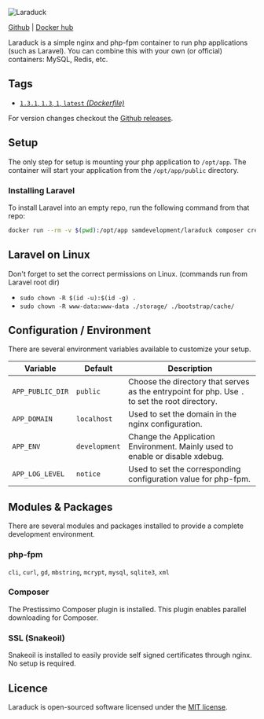 ![Laraduck](http://samdevelopment.nl/assets/laraduck-logo.png)

[Github](https://github.com/SAMDevelopment/laraduck) | [Docker hub](https://hub.docker.com/r/samdevelopment/laraduck/)

Laraduck is a simple nginx and php-fpm container to run php applications (such as Laravel). You can combine this with your own (or official) containers: MySQL, Redis, etc.

## Tags
- [`1.3.1`, `1.3`, `1`, `latest` *(Dockerfile)*](https://github.com/SAMDevelopment/laraduck/blob/master/src/Dockerfile)

For version changes checkout the [Github releases](https://github.com/SAMDevelopment/laraduck/releases).

## Setup
The only step for setup is mounting your php application to `/opt/app`. The container will start your application from the `/opt/app/public` directory.

### Installing Laravel
To install Laravel into an empty repo, run the following command from that repo:

```bash
docker run --rm -v $(pwd):/opt/app samdevelopment/laraduck composer create-project --prefer-dist laravel/laravel .
```

## Laravel on Linux
Don't forget to set the correct permissions on Linux. (commands run from Laravel root dir)

- `sudo chown -R $(id -u):$(id -g) .`
- `sudo chown -R www-data:www-data ./storage/ ./bootstrap/cache/`

## Configuration / Environment
There are several environment variables available to customize your setup.

| Variable         | Default       | Description                                                                                    |
|------------------|---------------|------------------------------------------------------------------------------------------------|
| `APP_PUBLIC_DIR` | `public`      | Choose the directory that serves as the entrypoint for php. Use `.` to set the root directory. |
| `APP_DOMAIN`     | `localhost`   | Used to set the domain in the nginx configuration.                                             |
| `APP_ENV`        | `development` | Change the Application Environment. Mainly used to enable or disable xdebug.                   |
| `APP_LOG_LEVEL`  | `notice`      | Used to set the corresponding configuration value for php-fpm.                                 |

## Modules & Packages
There are several modules and packages installed to provide a complete development environment.

### php-fpm

`cli`, `curl`, `gd`, `mbstring`, `mcrypt`, `mysql`, `sqlite3`, `xml`

### Composer
The Prestissimo Composer plugin is installed. This plugin enables parallel downloading for Composer.

### SSL (Snakeoil)
Snakeoil is installed to easily provide self signed certificates through nginx. No setup is required.

## Licence
Laraduck is open-sourced software licensed under the [MIT license](http://opensource.org/licenses/MIT).
